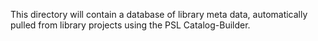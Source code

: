 This directory will contain a database of library meta data, automatically pulled from library projects using the PSL Catalog-Builder.

